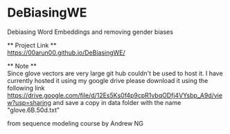 # DeBiasingWE
Debiasing Word Embeddings and removing gender biases

** Project Link **       
https://00arun00.github.io/DeBiasingWE/

** Note **   
Since glove vectors are very large git hub couldn't be used to host it. I have currently hosted it using my google drive please download it using the following link https://drive.google.com/file/d/12Es5Ks0f4p9cpR1vbqODfj4VYsbp_A9d/view?usp=sharing and save a copy in data folder with the name "glove.6B.50d.txt"

from sequence modeling course by Andrew NG
